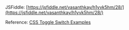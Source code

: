 JSFiddle: [https://jsfiddle.net/vasanthkay/h1yvk5hm/28/](https://jsfiddle.net/vasanthkay/h1yvk5hm/28/)

Reference: [CSS Toggle Switch Examples](http://callmenick.com/post/css-toggle-switch-examples)